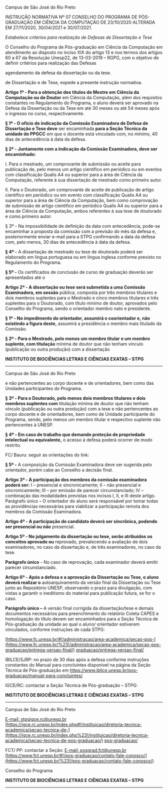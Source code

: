 Campus de São José do Rio Preto

INSTRUÇÃO NORMATIVA Nº 07 CONSELHO DO PROGRAMA DE PÓS-GRADUAÇÃO EM
CIÊNCIA DA COMPUTAÇÃO DE 23/10/2020 ALTERADA EM 27/11/2020, 30/04/2021 e
30/07/2021.

_Estabelece critérios para realização de_
_Defesas de Dissertação e Tese_

O Conselho do Programa de Pós-graduação em Ciência da Computação em atendimento ao
disposto no inciso XIX do artigo 13 e nos termos dos artigos 60 a 67 da Resolução Unesp22, de 13-03-2019 – RGPG, com o objetivo de definir critérios para realização das Defesas

agendamento da defesa da dissertação ou da tese.

de Dissertação e de Tese, expede a presente instrução normativa.

**Artigo 1º - Para a obtenção dos títulos de Mestre em Ciência da Computação ou de Doutor**
em Ciência da Computação, além dos requisitos constantes no Regulamento do Programa, o
aluno deverá ser aprovado na Defesa da Dissertação ou da Tese em até 30 meses ou até 54
meses após o ingresso no curso, respectivamente.

**§ 1º - O ofício de indicação da Comissão Examinadora de Defesa de Dissertação e Tese deve**
ser encaminhada **para a Seção Técnica da unidade do PPGCC** em que o docente está
vinculado com, no mínimo, 40 dias de antecedência à data da defesa.

**§ 2º - Juntamente com a indicação da Comissão Examinadora, deve ser encaminhado:**

I. Para o mestrado, um comprovante de submissão ou aceite para publicação de, pelo menos
um artigo científico em periódico ou em eventos com classificação Qualis A4 ou superior
para a área de Ciência da Computação, referente à sua dissertação de mestrado como
primeiro autor.

II. Para o Doutorado, um comprovante de aceite de publicação de artigo científico em
periódico ou em evento com classificação Qualis A4 ou superior para a área de Ciência da
Computação, bem como comprovação de submissão de artigo cientifico em periódico Qualis
A4 ou superior para a área de Ciência da Computação, ambos referentes à sua tese de
doutorado e como primeiro autor.

§ 3º - Na impossibilidade de definição da data com antecedência, pode-se encaminhar a
proposta da comissão com a previsão do mês da defesa e, posteriormente enviar e-mail para
a STPG confirmando a data da defesa com, pelo menos, 30 dias de antecedência à data da
defesa.

**§ 4º -** A dissertação de mestrado ou tese de doutorado poderá ser elaborado em língua
portuguesa ou em língua inglesa conforme previsto no Regulamento do Programa.

**§ 5º -** Os certificados de conclusão de curso de graduação deverão ser apresentados até o


**Artigo 2º - A dissertação ou tese será submetida a uma Comissão Examinadora, em sessão**
pública, composta por três membros titulares e dois membros suplentes para o Mestrado e
cinco membros titulares e três suplentes para o Doutorado, com título mínimo de doutor,
aprovados pelo Conselho do Programa, sendo o orientador membro nato e presidente.

**§ 1º - No impedimento do orientador, assumirá o coorientador e, não existindo a figura deste,**
assumirá a presidência o membro mais titulado da Comissão.

**§ 2º - Para o Mestrado, pelo menos um membro titular e um membro suplente, com titulação**
mínima de doutor que não tenham vínculo (publicação ou outra produção) com a dissertação

**INSTITUTO DE BIOCIÊNCIAS LETRAS E CIÊNCIAS EXATAS – STPG**


-----

Campus de São José do Rio Preto

e não pertencentes ao corpo docente e de orientadores, bem como das Unidades participantes
do Programa.

**§ 3º - Para o Doutorado, pelo menos dois membros titulares e dois membros suplentes com**
titulação mínima de doutor que não tenham vínculo (publicação ou outra produção) com a
tese e não pertencentes ao corpo docente e de orientadores, bem como de Unidade
participante do Programa, sendo, pelo menos um membro titular e respectivo suplente não
pertencentes à UNESP.

**§ 4º - Em caso de trabalho que demande proteção de propriedade intelectual ou equivalente,**
o acesso à defesa poderá ocorrer de modo restrito.

FC/ Bauru: seguir as orientações do link:

**§ 5º -** A composição da Comissão Examinadora deve ser sugerida pelo orientador, porém
cabe ao Conselho a decisão final.

**Artigo 3º - A participação dos membros da comissão examinadora poderá ser:**
I – presencial e sincronicamente;
II – não presencial e sincronicamente;
III – por emissão de parecer circunstanciado;
IV – combinação das modalidades previstas nos incisos I, II, e III deste artigo.
Parágrafo único **-** O orientador do aluno será responsável por tomar todas as providências
necessárias para viabilizar a participação remota dos membros da Comissão Examinadora.

**Artigo 4º - A participação do candidato deverá ser sincrônica, podendo ser presencial ou não**
presencial.

**Artigo 5º - No julgamento da dissertação ou tese, serão atribuídos os conceitos aprovado ou**
reprovado, prevalecendo a avaliação de dois examinadores, no caso da dissertação e, de três
examinadores, no caso da tese.

**Parágrafo único** - No caso de reprovação, cada examinador deverá emitir parecer
circunstanciado.

**Artigo 6º - Após a defesa e a aprovação da Dissertação ou Tese, o aluno deverá realizar o**
autoarquivamento da versão final da Dissertação ou Tese junto ao Repositório UNESP,
observando o prazo para divulgação, com vistas a garantir o ineditismo do material para
publicação futura, se for o caso.

**Parágrafo único –** A versão final corrigida da dissertação/tese e demais documentos
necessários para preenchimento do relatório Coleta CAPES e homologação do título devem
ser encaminhados para a Seção Técnica de Pós-graduação da unidade ao qual o aluno/
orientador estiverem vinculados, conforme instruções de cada STPG:

[https://www.fc.unesp.br/#!/administracao/area-academica/secao-pos-](https://www.fc.unesp.br/%23!/administracao/area-academica/secao-pos-graduacao/entrega-versao-final/)
[graduacao/entrega-versao-final/](https://www.fc.unesp.br/%23!/administracao/area-academica/secao-pos-graduacao/entrega-versao-final/)

IBILCE/SJRP: no prazo de 30 dias após a defesa conforme instruções constantes do Manual
para concluintes disponível na página da Seção Técnica de Pós-graduação em
https://www.ibilce.unesp.br/pos-graduacao/manual-para-concluintes/

IGCE/RC: contactar a Seção Técnica de Pós-graduação – STPG:

**INSTITUTO DE BIOCIÊNCIAS LETRAS E CIÊNCIAS EXATAS – STPG**


-----

Campus de São José do Rio Preto

[E-mail: stpgigce.rc@unesp.br](mailto:stpgigce.rc@unesp.br)
[https://igce.rc.unesp.br/index.php#!/instituicao/diretoria-tecnica-academica/secao-tecnica-de-](https://igce.rc.unesp.br/index.php%23!/instituicao/diretoria-tecnica-academica/secao-tecnica-de-pos-graduacao/)
[pos-graduacao/](https://igce.rc.unesp.br/index.php%23!/instituicao/diretoria-tecnica-academica/secao-tecnica-de-pos-graduacao/)

FCT/ PP: contactar a Seção:
[E-mail: posgrad.fct@unesp.br](mailto:posgrad.fct@unesp.br)
[https://www.fct.unesp.br/#!/pos-graduacao/contato-fale-conosco/](https://www.fct.unesp.br/%23!/pos-graduacao/contato-fale-conosco/)

Conselho do Programa

**INSTITUTO DE BIOCIÊNCIAS LETRAS E CIÊNCIAS EXATAS – STPG**


-----

